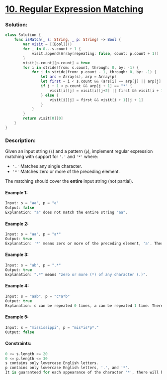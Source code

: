 # [10. Regular Expression Matching](https://leetcode.com/problems/regular-expression-matching)

### Solution:
```swift
class Solution {
    func isMatch(_ s: String, _ p: String) -> Bool {
        var visit = [[Bool]]()
        for _ in 0...s.count + 1 {
            visit.append(Array(repeating: false, count: p.count + 1))
        }
        visit[s.count][p.count] = true
        for i in stride(from: s.count, through: 0, by: -1) {
            for j in stride(from: p.count - 1, through: 0, by: -1) {
                let ars = Array(s), arp = Array(p)
                let first = i < s.count && (ars[i] == arp[j] || arp[j] == ".")
                if j + 1 < p.count && arp[j + 1] == "*" {
                    visit[i][j] = visit[i][j+2] || first && visit[i + 1][j]
                } else {
                    visit[i][j] = first && visit[i + 1][j + 1]
                }
            }
        }
        return visit[0][0]
    }
}
```

### Description:

Given an input string (```s```) and a pattern (```p```), implement regular expression matching with support for ```'.'``` and ```'*'``` where: 

* ```'.'``` Matches any single character.​​​​
* ```'*'``` Matches zero or more of the preceding element.

The matching should cover the **entire** input string (not partial).
 

#### Example 1:
```swift
Input: s = "aa", p = "a"
Output: false
Explanation: "a" does not match the entire string "aa".
```

#### Example 2:
```swift
Input: s = "aa", p = "a*"
Output: true
Explanation: '*' means zero or more of the preceding element, 'a'. Therefore, by repeating 'a' once, it becomes "aa".
```

#### Example 3:
```swift
Input: s = "ab", p = ".*"
Output: true
Explanation: ".*" means "zero or more (*) of any character (.)".
```

#### Example 4:
```swift
Input: s = "aab", p = "c*a*b"
Output: true
Explanation: c can be repeated 0 times, a can be repeated 1 time. Therefore, it matches "aab".
```

#### Example 5:
```swift
Input: s = "mississippi", p = "mis*is*p*."
Output: false
```

#### Constraints:
```swift
0 <= s.length <= 20
0 <= p.length <= 30
s contains only lowercase English letters.
p contains only lowercase English letters, '.', and '*'.
It is guaranteed for each appearance of the character '*', there will be a previous valid character to match.
```